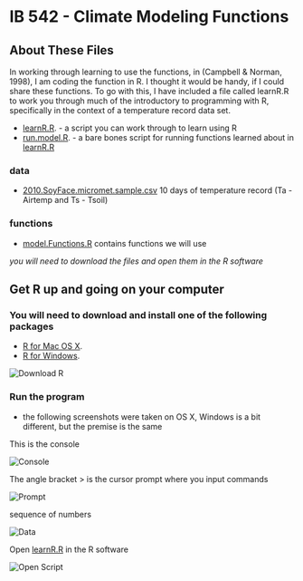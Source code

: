 IB 542 - Climate Modeling Functions
====================

About These Files
---------------------
In working through learning to use the functions, in (Campbell & Norman, 1998), I am coding the function in R.  I thought it would be handy, if I could share these functions.  To go with this, I have included a file called learnR.R to work you through much of the introductory to programming with R, specifically in the context of a temperature record data set.

* [learnR.R](http://github.com/bullfight/IB.542.code/blob/master/learnR.R). - a script you can work through to learn using R
* [run.model.R](http://github.com/bullfight/IB.542.code/blob/master/run.model.R). - a bare bones script for running functions learned about in [learnR.R](http://github.com/bullfight/IB.542.code/blob/master/learnR.R)

### data
* [2010.SoyFace.micromet.sample.csv](http://github.com/bullfight/IB.542.code/blob/master/2010.SoyFace.micromet.sample.csv) 10 days of temperature record (Ta - Airtemp and Ts - Tsoil)

### functions
* [model.Functions.R](http://github.com/bullfight/IB.542.code/blob/master/model.Functions.R) contains functions we will use

*you will need to download the files and open them in the R software*

Get R up and going on your computer
---------------------

### You will need to download and install one of the following packages

* [R for Mac OS X](http://cran.r-project.org/bin/macosx/).
* [R for Windows](http://cran.r-project.org/bin/windows/base/).

![Download R](http://imgur.com/BX1Hq.png "R Download Link")

### Run the program
* the following screenshots were taken on OS X, Windows is a bit different, but the premise is the same


This is the console

![Console](http://imgur.com/zmvvv.png "R Console")

The angle bracket > is the cursor prompt where you input commands

![Prompt](http://imgur.com/csB2M.png "R Prompt")

sequence of numbers

![Data](http://imgur.com/yJckW.png "Input Data")

Open [learnR.R](http://github.com/bullfight/IB.542.code/blob/master/learnR.R) in the R software

![Open Script](http://imgur.com/OkbU6.png "R Script")





